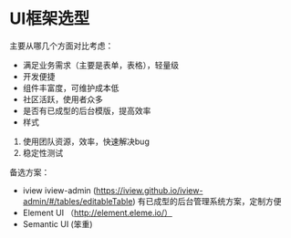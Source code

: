 # UI框架选型

主要从哪几个方面对比考虑：
* 满足业务需求（主要是表单，表格），轻量级
* 开发便捷
* 组件丰富度，可维护成本低
* 社区活跃，使用者众多
* 是否有已成型的后台模版，提高效率
* 样式

1. 使用团队资源，效率，快速解决bug
2. 稳定性测试


备选方案：
* iview iview-admin (https://iview.github.io/iview-admin/#/tables/editableTable) 有已成型的后台管理系统方案，定制方便
* Element UI  （http://element.eleme.io/）
* Semantic UI (笨重)